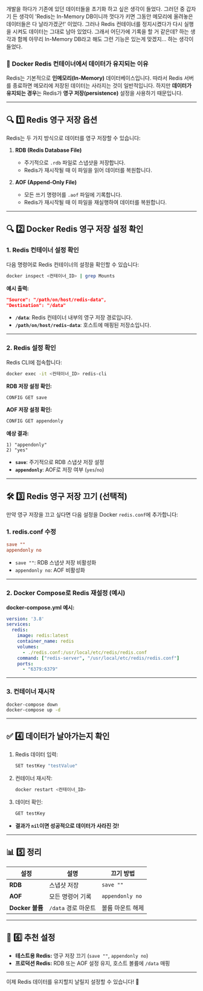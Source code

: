 개발을 하다가 기존에 있던 데이터들을 초기화 하고 싶은 생각이 들었다. 그러던 중 갑자기 든 생각이 'Redis는 In-Memory DB이니까 껏다가 키면 그동안 메모리에 올려놓은 데이터들은 다 날라가겠군!' 이었다. 그러나 Redis 컨테이너를 정지시켰다가 다시 실행을 시켜도 데이터는 그대로 남아 있었다. 그래서 어딘가에 기록을 할 거 같은데? 하는 생각과 함께 아무리 In-Memory DB라고 해도 그런 기능은 있는게 맞겠지... 하는 생각이 들었다.

### 🐳 **Docker Redis 컨테이너에서 데이터가 유지되는 이유**

Redis는 기본적으로 **인메모리(In-Memory)** 데이터베이스입니다. 따라서 Redis 서버를 종료하면 메모리에 저장된 데이터는 사라지는 것이 일반적입니다. 하지만 **데이터가 유지되는 경우**는 Redis가 **영구 저장(persistence)** 설정을 사용하기 때문입니다.

---

## 🔍 **1️⃣ Redis 영구 저장 옵션**

Redis는 두 가지 방식으로 데이터를 영구 저장할 수 있습니다:

1. **RDB (Redis Database File)**
    
    - 주기적으로 `.rdb` 파일로 스냅샷을 저장합니다.
    - Redis가 재시작될 때 이 파일을 읽어 데이터를 복원합니다.
2. **AOF (Append-Only File)**
    
    - 모든 쓰기 명령어를 `.aof` 파일에 기록합니다.
    - Redis가 재시작될 때 이 파일을 재실행하여 데이터를 복원합니다.

---

## 🔍 **2️⃣ Docker Redis 영구 저장 설정 확인**

### **1. Redis 컨테이너 설정 확인**

다음 명령어로 Redis 컨테이너의 설정을 확인할 수 있습니다:

```sh
docker inspect <컨테이너_ID> | grep Mounts
```

**예시 출력:**

```json
"Source": "/path/on/host/redis-data",
"Destination": "/data"
```

- **`/data`**: Redis 컨테이너 내부의 영구 저장 경로입니다.
- **`/path/on/host/redis-data`**: 호스트에 매핑된 저장소입니다.

---

### **2. Redis 설정 확인**

Redis CLI에 접속합니다:

```sh
docker exec -it <컨테이너_ID> redis-cli
```

**RDB 저장 설정 확인:**

```sh
CONFIG GET save
```

**AOF 저장 설정 확인:**

```sh
CONFIG GET appendonly
```

**예상 결과:**

```
1) "appendonly"
2) "yes"
```

- **`save`**: 주기적으로 RDB 스냅샷 저장 설정
- **`appendonly`**: AOF로 저장 여부 (`yes`/`no`)

---

## 🛠️ **3️⃣ Redis 영구 저장 끄기 (선택적)**

만약 영구 저장을 끄고 싶다면 다음 설정을 Docker `redis.conf`에 추가합니다:

### **1. redis.conf 수정**

```conf
save ""
appendonly no
```

- `save ""`: RDB 스냅샷 저장 비활성화
- `appendonly no`: AOF 비활성화

---

### **2. Docker Compose로 Redis 재설정 (예시)**

**docker-compose.yml 예시:**

```yaml
version: '3.8'
services:
  redis:
    image: redis:latest
    container_name: redis
    volumes:
      - ./redis.conf:/usr/local/etc/redis/redis.conf
    command: ["redis-server", "/usr/local/etc/redis/redis.conf"]
    ports:
      - "6379:6379"
```

---

### **3. 컨테이너 재시작**

```sh
docker-compose down
docker-compose up -d
```

---

## ✅ **4️⃣ 데이터가 날아가는지 확인**

1. Redis 데이터 입력:
    
    ```sh
    SET testKey "testValue"
    ```
    
2. 컨테이너 재시작:
    
    ```sh
    docker restart <컨테이너_ID>
    ```
    
3. 데이터 확인:
    
    ```sh
    GET testKey
    ```
    

- **결과가 `nil`이면 성공적으로 데이터가 사라진 것!**

---

## 📊 **5️⃣ 정리**

|**설정**|**설명**|**끄기 방법**|
|---|---|---|
|**RDB**|스냅샷 저장|`save ""`|
|**AOF**|모든 명령어 기록|`appendonly no`|
|**Docker 볼륨**|`/data` 경로 마운트|볼륨 마운트 해제|

---

## 🚀 **6️⃣ 추천 설정**

- **테스트용 Redis:** 영구 저장 끄기 (`save ""`, `appendonly no`)
- **프로덕션 Redis:** RDB 또는 AOF 설정 유지, 호스트 볼륨에 `/data` 매핑

---

이제 Redis 데이터를 유지할지 날릴지 설정할 수 있습니다! 🚀